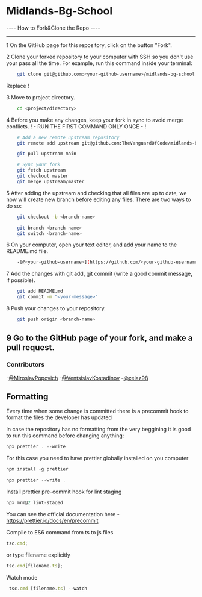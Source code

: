 # Midlands-Bg-School

---- How to Fork&Clone the Repo ----

---

1 On the GitHub page for this repository, click on the button "Fork".

2 Clone your forked repository to your computer with SSH so you don't use your pass all the time.
For example, run this command inside your terminal:

```bash
    git clone git@github.com:<your-github-username>/midlands-bg-school.git
```

Replace <your-github-username>!

3 Move to project directory.

```bash
    cd <project/directory>
```

4 Before you make any changes, keep your fork in sync to avoid merge conflicts.
! - RUN THE FIRST COMMAND ONLY ONCE - !

```bash
    # Add a new remote upstream repository
    git remote add upstream git@github.com:TheVanguardOfCode/midlands-bg-school.git

    git pull upstream main

    # Sync your fork
    git fetch upstream
    git checkout master
    git merge upstream/master
```

5 After adding the upstream and checking that all files are up to date, we now will create new branch before editing any files. There are two ways to do so:

```bash
    git checkout -b <branch-name>
```

```bash
    git branch <branch-name>
    git switch <branch-name>
```

6 On your computer, open your text editor, and add your name to the README.md file.

```bash
    -[@<your-github-username>](https://github.com/<your-github-username>/)
```

7 Add the changes with git add, git commit (write a good commit message, if possible).

```bash
    git add README.md
    git commit -m "<your-message>"
```

8 Push your changes to your repository.

```bash
    git push origin <branch-name>
```

## 9 Go to the GitHub page of your fork, and make a pull request.

### Contributors

-[@MiroslavPopovich](https://github.com/MiroslavPopovich/) -[@VentsislavKostadinov](https://github.com/VentsislavKostadinov) -[@xelaz98](https://github.com/xelaz98/)

## Formatting

Every time when some change is committed there is a precommit hook to format the files the developer has updated

In case the repository has no formatting from the very beggining it is good to run this command before changing anything:

```js
npx prettier . --write
```

For this case you need to have prettier globally installed on you computer

```js
npm install -g prettier
```

```js
npx prettier --write .
```

Install prettier pre-commit hook for lint staging

```js
npx mrm@2 lint-staged
```

You can see the official documentation here - https://prettier.io/docs/en/precommit

Compile to ES6 command from ts to js files

```js
tsc.cmd;
```

or type filename explicitly

```js
tsc.cmd[filename.ts];
```

Watch mode

```js
 tsc.cmd [filename.ts] --watch
```
